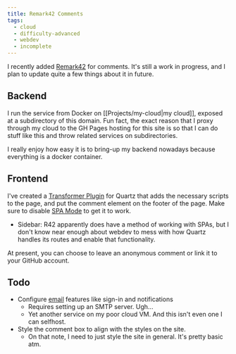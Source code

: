 ```yaml
---
title: Remark42 Comments
tags:
  - cloud
  - difficulty-advanced
  - webdev
  - incomplete
---
```

I recently added [Remark42](https://remark42.com/) for comments. It's still a work in progress, and I plan to update quite a few things about it in future.
## Backend
I run the service from Docker on [[Projects/my-cloud|my cloud]], exposed at a subdirectory of this domain. Fun fact, the exact reason that I proxy through my cloud to the GH Pages hosting for this site is so that I can do stuff like this and throw related services on subdirectories. 

I really enjoy how easy it is to bring-up my backend nowadays because everything is a docker container.
## Frontend
I've created a [Transformer Plugin](https://quartz.jzhao.xyz/advanced/making-plugins#transformers) for Quartz that adds the necessary scripts to the page, and put the comment element on the footer of the page. Make sure to disable [SPA Mode](https://quartz.jzhao.xyz/features/SPA-Routing) to get it to work.
- Sidebar: R42 apparently does have a method of working with SPAs, but I don't know near enough about webdev to mess with how Quartz handles its routes and enable that functionality.

At present, you can choose to leave an anonymous comment or link it to your GitHub account.
## Todo
- Configure [email](https://remark42.com/docs/configuration/email/) features like sign-in and notifications
	- Requires setting up an SMTP server. Ugh...
	- Yet another service on my poor cloud VM. And this isn't even one I can selfhost.
- Style the comment box to align with the styles on the site.
	- On that note, I need to just style the site in general. It's pretty basic atm. 